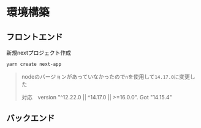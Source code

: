 # 環境構築

## フロントエンド

新規nextプロジェクト作成

```bash
yarn create next-app
```

> nodeのバージョンがあっていなかったので`n`を使用して`14.17.0`に変更した
> 
> 対応　version "^12.22.0 || ^14.17.0 || >=16.0.0". Got "14.15.4"

## バックエンド



